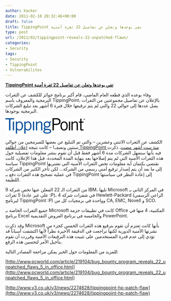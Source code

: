 ```yaml
---
author: Xacker
date: 2011-02-10 20:32:46+00:00
draft: false
title: TippingPoint تفي بوعدها وتعلن عن تفاصيل 22 ثغرة أمنية
type: post
url: /2011/02/tippingpoint-reveals-22-unpatched-flaws/
categories:
- Security
tags:
- Security
- TippingPoint
- Vulnerabilites
---
```


**[TippingPoint تفي بوعدها وتعلن عن تفاصيل 22 ثغرة أمنية](https://www.it-scoop.com/2011/02/tippingpoint-reveals-22-unpatched-flaws)**


وفاء بوعده الذي قطعه العام الماضي، قام أكبر برنامج جوائز للكشف عن الثغرات البرمجية والمعروف باسم TippingPoint، بالإعلان عن تفاصيل مجموعتين من الثغرات يصل عددها إلى حوالي 22 والتي لم يتم ترقيعها خلال فترة 6 أشهر بعد تبليغ الشركات البرمجية بوجودها.


[![](TippingPoint_logo.jpg )
](https://www.it-scoop.com/2011/02/tippingpoint-reveals-22-unpatched-flaws)


الكشف عن الثغرات الاثنتي وعشرين – والتي تم التبليغ عن بعضها للمبرمجين من حوالي سنتين ونصف! – كانت نتيجة [إعلان أطلقه TippingPoint منذ ست أشهر مضت](https://www.it-scoop.com/2010/08/tippingpoint-gives-vendors-six-months-to-fix-holes/)، ذكرت فيه بأنها ستمهل الشركات مدة 6 أشهر فقط قبل أن تقوم بنشر معلومات تفصيلية حول هذه الثغرات الأمنية التي لم يتم إصلاحها بعد بنهاية المدة المحددة. قبل هذا الإعلان، كانت سياسة TippingPoint تقتضي بكتمان أية معلومات تخص الثغرات الأمنية التي تشتريها إلى ما بعد أن يتم إصدار ترقيع أمني رسمي من الشركة... لكن تأخر الكثير من الشركات في عملية تصحيح هذه الثغرات دفع بـ TippingPoint إلى إعادة النظر في سياستها اللطيفة.

9 من الثغرات الـ 22 المعلن عنها تخص شركة IBM، تليها Microsoft في المركز الثاني بـ 5 ثغرات (على غير عادة :P)، 4 في شفرات شركة Hewlett-Packard (الراعي الرسمي لبرنامج TippingPoint :P) وواحدة في برمجيات كل من CA, EMC, Novell و SCO.

جميع الثغرات الخاصة بـ Microsoft كانت في تطبيقات حزمة Office المكتبية، 4 منها في برنامج Excel والخامسة في برنامج العروض التقديمية PowerPoint.

وقد ذكرت Microsoft بأنها كانت تعتزم أن تقوم بترقيع هذه الثغرات الخمس كجزء من نشرتها الأمنية الدورية لكنها تراجعت في الدقيقة الأخيرة نظراً لأنها اكتشفت أسباباً قد تؤدي إلى عدم قدرة المستخدمين على تثبيت هذه الترقيعات الأمنية وقررت أن تقوم بتأجيل الأمر لتحسين هذه الرقع.

للمزيد من المعلومات حول الخبر يمكن مراجعة المصادر التالية:


[http://www.pcworld.com/article/219104/bug_bounty_program_reveals_22_unpatched_flaws_5_in_office.html](http://www.pcworld.com/article/219104/bug_bounty_program_reveals_22_unpatched_flaws_5_in_office.html)




[http://www.v3.co.uk/v3/news/2274628/tippingpoint-hp-patch-flaw](http://www.v3.co.uk/v3/news/2274628/tippingpoint-hp-patch-flaw)
